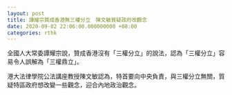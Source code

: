 ```yaml
---
layout: post
title: 譚耀宗贊成香港無三權分立　陳文敏質疑政府改觀念
date: 2020-09-02 22:06:00.000000000 +08:00
categories: rthk
---
```


全國人大常委譚耀宗說，贊成香港沒有「三權分立」的說法，認為「三權分立」容易令人誤解為「三權鼎立」。

港大法律學院公法講座教授陳文敏認為，特首要向中央負責，與三權分立無關，質疑特區政府想改變一些觀念，迎合內地政治觀念。
